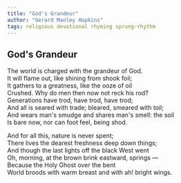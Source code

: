 ```yaml
---
title: "God's Grandeur"
author: "Gerard Manley Hopkins"
tags: religious devotional rhyming sprung-rhythm
---
```


God's Grandeur
--------------

The world is charged with the grandeur of God.  
    It will flame out, like shining from shook foil;  
    It gathers to a greatness, like the ooze of oil  
Crushed. Why do men then now not reck his rod?  
Generations have trod, have trod, have trod;  
    And all is seared with trade; bleared, smeared with toil;  
    And wears man's smudge and shares man's smell: the soil  
Is bare now, nor can foot feel, being shod.

And for all this, nature is never spent;  
    There lives the dearest freshness deep down things;  
And though the last lights off the black West went  
    Oh, morning, at the brown brink eastward, springs —  
Because the Holy Ghost over the bent  
    World broods with warm breast and with ah! bright wings.
